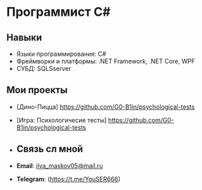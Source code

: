 # Программист C#

## Навыки

- Языки программирования: C#
- Фреймворки и платформы: .NET Framework, .NET Core, WPF
- СУБД: SQLSserver 

## Мои проекты

- [Дино-Пицца] https://github.com/G0-B1in/psychological-tests 
- [Игра: Психологичесие тесты] https://github.com/G0-B1in/psychological-tests 

- ## Связь сл мной

- **Email**: ilya_maskov05@mail.ru
- **Telegram**: (https://t.me/YouSER666)
